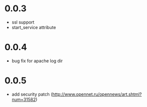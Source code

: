 # 0.0.3
- ssl support
- start_service attribute

# 0.0.4
- bug fix for apache log dir

# 0.0.5
- add security patch (http://www.opennet.ru/opennews/art.shtml?num=31582)
